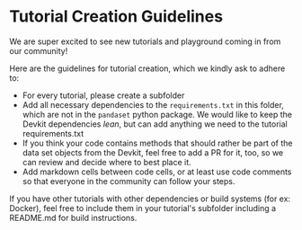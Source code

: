 # Tutorial Creation Guidelines

We are super excited to see new tutorials and playground coming in from our community!


Here are the guidelines for tutorial creation, which we kindly ask to adhere to:
- For every tutorial, please create a subfolder
- Add all necessary dependencies to the `requirements.txt` in this folder, which are not in the `pandaset` python package. We would like to keep the Devkit dependencies _lean_, but can add anything we need to the tutorial requirements.txt
- If you think your code contains methods that should rather be part of the data set objects from the Devkit, feel free to add a PR for it, too, so we can review and decide where to best place it.
- Add markdown cells between code cells, or at least use code comments so that everyone in the community can follow your steps.


If you have other tutorials with other dependencies or build systems (for ex: Docker), feel free to include them in your tutorial's subfolder including a README.md for build instructions.


